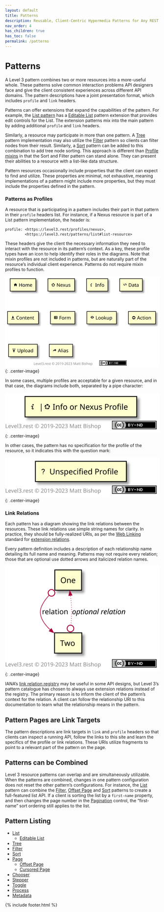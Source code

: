 ```yaml
---
layout: default
title: Patterns
description: Reusable, Client-Centric Hypermedia Patterns for Any REST API
nav_order: 4
has_children: true
has_toc: false
permalink: /patterns
---
```

# Patterns

A Level 3 pattern combines two or more resources into a more-useful whole. These patterns solve common interaction problems API designers face and give the client consistent experiences across different API domains. The pattern descriptions have a joint presentation format, which includes `profile` and `link` headers.

Patterns can offer extensions that expand the capabilities of the pattern. For example, the [List pattern](list.md) has a [Editable List](list/editable.md) pattern extension that provides edit controls for the List. The extension patterns mix into the main pattern by adding additional `profile` and `link` headers.

Similarly, a resource may participate in more than one pattern. A [Tree](tree.md) pattern implementation may also utilize the [Filter](filter.md) pattern so clients can filter nodes from their result. Similarly, a [Sort](sort.md) pattern can be added to this combination to add tree node sorting. This approach is different than [Profile mixins](../profiles/mixins.md) in that the Sort and Filter pattern can stand alone. They can present their abilities to a resource with a list-like data structure.

Pattern resources occasionally include properties that the client can expect to find and utilize. These properties are minimal, not exhaustive, meaning implementations of a pattern might include more properties, but they must include the properties defined in the pattern.

### Patterns as Profiles

A resource that is participating in a pattern includes their part in that pattern in their `profile` headers list. For instance, if a Nexus resource is part of a List pattern implementation, the header is:

```
profile: <https://level3.rest/profiles/nexus>,
         <https://level3.rest/patterns/list#list-resource>
```

These headers give the client the necessary information they need to interact with the resource in its pattern’s context. As a key, these profile types have an icon to help identify their roles in the diagrams. Note that mixin profiles are not included in patterns, but are naturally part of the resource’s individual client experience. Patterns do not require mixin profiles to function.

![](profiles-list.svg){: .center-image}

In some cases, multiple profiles are acceptable for a given resource, and in that case, the diagrams include both, separated by a pipe character:

![](multiple-profiles.svg){: .center-image}

In other cases, the pattern has no specification for the profile of the resource, so it indicates this with the question mark:

![](unspecified-profile.svg){: .center-image}

### Link Relations

Each pattern has a diagram showing the link relations between the resources. These link relations use simple string names for clarity. In practice, they should be fully-realized URIs, as per the [Web Linking](https://httpwg.org/specs/rfc8288.html) standard for [extension relations](https://httpwg.org/specs/rfc8288.html#rfc.section.2.1.2).

Every pattern definition includes a description of each relationship name detailing its full name and meaning. Patterns may not require every relation; those that are optional use dotted arrows and italicized relation names.

![](relations.svg){: .center-image}

IANA’s [link relation registry](https://www.iana.org/assignments/link-relations/link-relations.xhtml) may be useful in some API designs, but Level 3’s pattern catalogue has chosen to always use extension relations instead of the registry. The primary reason is to inform the client of the pattern’s context for the relation. A client can follow the relationship URI to this documentation to learn what the relationship means in the pattern.

## Pattern Pages are Link Targets

The pattern descriptions are link targets in `link` and `profile` headers so that clients can inspect a running API, follow the links to this site and learn the specifics of the profile or link relations. These URIs utilize fragments to point to a relevant part of the pattern on the page.

## Patterns can be Combined

Level 3 resource patterns can overlap and are simultaneously utilizable. When the patterns are combined, changes in one pattern configuration does not reset the other pattern’s configurations. For instance, the [List](list.md) pattern can combine the [Filter](filter.md), [Offset Page](page/offset.md) and [Sort](sort.md) patterns to create a full-featured list API. If a client is sorting the list by a `first-name` property, and then changes the page number in the [Pagination](page/offset.md#pagination-resource) control, the “first-name” sort ordering still applies to the list.

## Pattern Listing

- [List](list.md)
  - [Editable List](list/editable.md)
- [Tree](tree.md)
- [Filter](filter.md)
- [Sort](sort.md)
- [Page](page.md)
  - [Offset Page](page/offset.md)
  - [Cursored Page](page/cursor.md)
- [Chooser](chooser.md)
- [Stepper](stepper.md)
- [Toggle](toggle.md)
- [Process](process.md)
- [Metadata](metadata.md)

{% include footer.html %}
